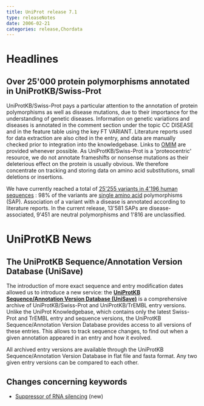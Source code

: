 ```yaml
---
title: UniProt release 7.1
type: releaseNotes
date: 2006-02-21
categories: release,Chordata
---
```


# Headlines

## Over 25'000 protein polymorphisms annotated in UniProtKB/Swiss-Prot

UniProtKB/Swiss-Prot pays a particular attention to the annotation of protein polymorphisms as well as disease mutations, due to their importance for the understanding of genetic diseases. Information on genetic variations and diseases is annotated in the comment section under the topic CC DISEASE and in the feature table using the key FT VARIANT. Literature reports used for data extraction are also cited in the entry, and data are manually checked prior to integration into the knowledgebase. Links to [OMIM](http://www.ncbi.nlm.nih.gov/omim/) are provided whenever possible. As UniProtKB/Swiss-Prot is a 'proteocentric' resource, we do not annotate frameshifts or nonsense mutations as their deleterious effect on the protein is usually obvious. We therefore concentrate on tracking and storing data on amino acid substitutions, small deletions or insertions.

We have currently reached a total of [25'255 variants in 4'196 human sequences](https://ftp.uniprot.org/pub/databases/uniprot/current_release/knowledgebase/complete/docs/humpvar) : 98% of the variants are [single amino acid](https://ftp.uniprot.org/pub/databases/uniprot/current_release/knowledgebase/complete/docs/humpvar) polymorphisms (SAP). Association of a variant with a disease is annotated according to literature reports. In the current release, 13'581 SAPs are disease-associated, 9'451 are neutral polymorphisms and 1'816 are unclassified.

  

# UniProtKB News

## The UniProtKB Sequence/Annotation Version Database (UniSave)

The introduction of more exact sequence and entry modification dates allowed us to introduce a new service: the [**UniProtKB Sequence/Annotation Version Database (UniSave)**](http://www.ebi.ac.uk/uniprot/unisave/) is a comprehensive archive of UniProtKB/Swiss-Prot and UniProtKB/TrEMBL entry versions. Unlike the UniProt Knowledgebase, which contains only the latest Swiss-Prot and TrEMBL entry and sequence versions, the UniProtKB Sequence/Annotation Version Database provides access to all versions of these entries. This allows to track sequence changes, to find out when a given annotation appeared in an entry and how it evolved.

All archived entry versions are available through the UniProtKB Sequence/Annotation Version Database in flat file and fasta format. Any two given entry versions can be compared to each other.

## Changes concerning keywords

-   [Suppressor of RNA silencing](https://www.uniprot.org/keywords/KW-0941) (new)
